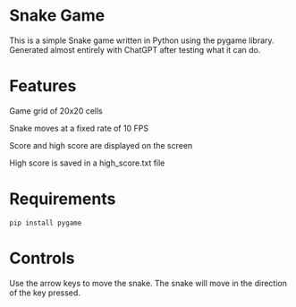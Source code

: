 # Snake Game
  This is a simple Snake game written in Python using the pygame library. Generated almost entirely with ChatGPT after testing what it can do.

# Features
  Game grid of 20x20 cells

  Snake moves at a fixed rate of 10 FPS

  Score and high score are displayed on the screen

  High score is saved in a high_score.txt file

# Requirements
  `pip install pygame`
# Controls
  Use the arrow keys to move the snake. The snake will move in the direction of the key pressed.
